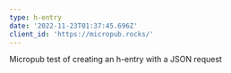 ```yaml
---
type: h-entry
date: '2022-11-23T01:37:45.696Z'
client_id: 'https://micropub.rocks/'
---
```

Micropub test of creating an h-entry with a JSON request
